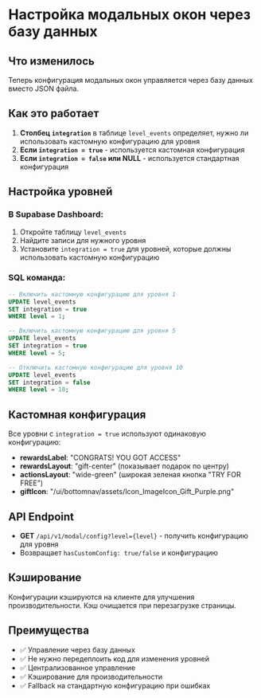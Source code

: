 # Настройка модальных окон через базу данных

## Что изменилось

Теперь конфигурация модальных окон управляется через базу данных вместо JSON файла.

## Как это работает

1. **Столбец `integration`** в таблице `level_events` определяет, нужно ли использовать кастомную конфигурацию для уровня
2. **Если `integration = true`** - используется кастомная конфигурация
3. **Если `integration = false` или NULL** - используется стандартная конфигурация

## Настройка уровней

### В Supabase Dashboard:

1. Откройте таблицу `level_events`
2. Найдите записи для нужного уровня
3. Установите `integration = true` для уровней, которые должны использовать кастомную конфигурацию

### SQL команда:

```sql
-- Включить кастомную конфигурацию для уровня 1
UPDATE level_events 
SET integration = true 
WHERE level = 1;

-- Включить кастомную конфигурацию для уровня 5
UPDATE level_events 
SET integration = true 
WHERE level = 5;

-- Отключить кастомную конфигурацию для уровня 10
UPDATE level_events 
SET integration = false 
WHERE level = 10;
```

## Кастомная конфигурация

Все уровни с `integration = true` используют одинаковую конфигурацию:

- **rewardsLabel**: "CONGRATS! YOU GOT ACCESS"
- **rewardsLayout**: "gift-center" (показывает подарок по центру)
- **actionsLayout**: "wide-green" (широкая зеленая кнопка "TRY FOR FREE")
- **giftIcon**: "/ui/bottomnav/assets/Icon_ImageIcon_Gift_Purple.png"

## API Endpoint

- **GET** `/api/v1/modal/config?level={level}` - получить конфигурацию для уровня
- Возвращает `hasCustomConfig: true/false` и конфигурацию

## Кэширование

Конфигурации кэшируются на клиенте для улучшения производительности.
Кэш очищается при перезагрузке страницы.

## Преимущества

- ✅ Управление через базу данных
- ✅ Не нужно передеплоить код для изменения уровней
- ✅ Централизованное управление
- ✅ Кэширование для производительности
- ✅ Fallback на стандартную конфигурацию при ошибках
